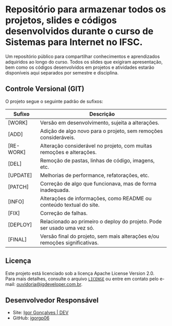 # Repositório para armazenar todos os projetos, slides e códigos desenvolvidos durante o curso de Sistemas para Internet no IFSC.

Um repositório público para compartilhar conhecimentos e aprendizados adquiridos ao longo do curso. Todos os slides que exigiram apresentação, bem como os códigos desenvolvidos em projetos e atividades estarão disponíveis aqui separados por semestre e disciplina.

## Controle Versional (GIT)

O projeto segue o seguinte padrão de sufixos:

| Sufixo    | Descrição                                                                  |
| --------- | -------------------------------------------------------------------------- |
| [WORK]    | Versão em desenvolvimento, sujeita a alterações.                           |
| [ADD]     | Adição de algo novo para o projeto, sem remoções consideráveis.            |
| [RE-WORK] | Alteração considerável no projeto, com muitas remoções e alterações.       |
| [DEL]     | Remoção de pastas, linhas de código, imagens, etc.                         |
| [UPDATE]  | Melhorias de performance, refatorações, etc.                               |
| [PATCH]   | Correção de algo que funcionava, mas de forma inadequada.                  |
| [INFO]    | Alterações de informações, como README ou conteúdo textual do site.        |
| [FIX]     | Correção de falhas.                                                        |
| [DEPLOY]  | Relacionado ao primeiro o deploy do projeto. Pode ser usado uma vez só.    |
| [FINAL]   | Versão final do projeto, sem mais alterações e/ou remoções significativas. |

## Licença

Este projeto está licenciado sob a licença Apache License Version 2.0.     
Para mais detalhes, consulte o arquivo [`LICENSE`](./LICENSE) ou entre em contato pelo e-mail: ouvidoria@igdeveloper.com.br.     

## Desenvolvedor Responsável     

- Site: [Igor Gonçalves | DEV](https://igdeveloper.com.br)       
- GitHub: [igorgp06](https://github.com/igorgp06)    